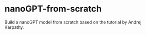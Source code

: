 # nanoGPT-from-scratch

Build a nanoGPT model from scratch based on the tutorial by Andrej Karpathy.